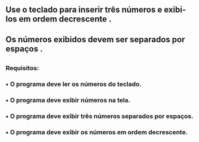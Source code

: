 ## Use o teclado para inserir três números e exibi-los em ordem decrescente .
## Os números exibidos devem ser separados por espaços .
##
### Requisitos:
### •	O programa deve ler os números do teclado.
### •	O programa deve exibir números na tela.
### •	O programa deve exibir três números separados por espaços.
### •	O programa deve exibir os números em ordem decrescente.